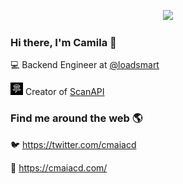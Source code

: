 <p align="center">
 <img 
      width="50%" 
      src="https://user-images.githubusercontent.com/2728804/87165860-1836f700-c2a1-11ea-9b33-8b3f455db9b9.gif" />
</p>

### Hi there, I'm Camila 👋

💻 Backend Engineer at [@loadsmart](https://github.com/loadsmart/)
<p>
  <img
    src="https://github.com/scanapi/design/raw/master/images/icon-dark.png"
    width="20px"
    margin="auto"
  > Creator of <a href="https://github.com/scanapi/scanapi">ScanAPI</a>
</p>

### Find me around the web 🌎

🐦 https://twitter.com/cmaiacd

🚀 https://cmaiacd.com/
